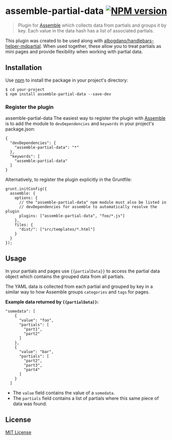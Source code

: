 # assemble-partial-data [![NPM version](https://badge.fury.io/js/assemble-partial-data.png)](http://badge.fury.io/js/assemble-partial-data) 

> Plugin for [Assemble](https://github.com/assemble/assemble) which collects data from partials and groups it by key.
> Each value in the data hash has a list of associated partials.

This plugin was created to be used along with [albogdano/handlebars-helper-mdpartial](https://github.com/albogdano/handlebars-helper-mdpartial).
When used together, these allow you to treat partials as mini pages and provide flexibility when working with partial data.

## Installation
Use [npm](npmjs.org) to install the package in your project's directory: 

```
$ cd your-project
$ npm install assemble-partial-data --save-dev
```

### Register the plugin
assemble-partial-data
The easiest way to register the plugin with [Assemble](https://github.com/assemble/assemble) 
is to add the module to `devDependencies` and `keywords` in your project's package.json:

```
{
  "devDependencies": {
    "assemble-partial-data": "*"
  },
  "keywords": [
    "assemble-partial-data"
  ]
}
```

Alternatively, to register the plugin explicitly in the Gruntfile:

```
grunt.initConfig({
  assemble: {
    options: {
      // the "assemble-partial-data" npm module must also be listed in
      // devDependencies for assemble to automatically resolve the plugin
      plugins: ["assemble-partial-data", "foo/*.js"]
    },
    files: {
      "dist/": ["src/templates/*.html"]
    }
  }
});
```

## Usage

In your partials and pages use `{{partialData}}` to access the partial data object 
which contains the grouped data from all partials. 

The YAML data is collected from each partial and grouped by key in a similar way to how Assemble groups `categories` and `tags` for pages.

**Example data returned by `{{partialData}}`:**

```
"somedata": [
    {
      "value": "foo",
      "partials": [
        "part1",
        "part2"
      ]
    },
    {
      "value": "bar",
      "partials": [
        "part2",
        "part3",
        "part4"
      ]
    }
  ]
```
- The `value` field contains the value of a `somedata`.
- The `partials` field contains a list of partials where this same piece of data was found.

## License
[MIT License](LICENSE)
